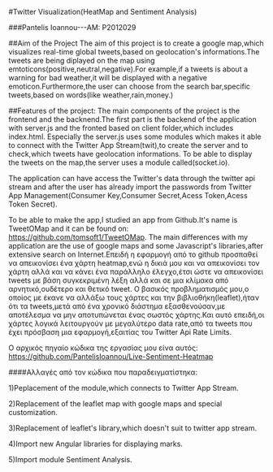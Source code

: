 #Twitter Visualization(HeatMap and Sentiment Analysis)

###Pantelis Ioannou---AM: P2012029


##Aim of the Project
The aim of this project is to create a google map,which visualizes real-time global tweets,based on geolocation's informations.The tweets are being diplayed on the map using emtoticons(positive,neutral,negative).For example,if a tweets is about a warning for bad weather,it will be displayed with a negative emoticon.Furthermore,the user can choose from the search bar,specific tweets,based on words(like weather,rain,money.)

##Features of the project:
The main components of the project is the frontend and the backnend.The first part is the backend of the application with server.js and the fronted based on client folder,which includes index.html.
Especially the server.js uses some modules which makes it able to connect with the Twitter App Stream(twit),to create the server and to check,which tweets have geolocation informations.
To be able to display the tweets on the map,the server uses a module called(socket.io).

The application can have access the Twitter's data through the twitter api stream and after the user has already import the passwords from Twitter App Management(Consumer Key,Consumer Secret,Acess Token,Acess Token Secret).

To be able to make the app,I studied an app from Github.It's name is TweetOMap and it can be found on: https://github.com/tomsoft1/TweetOMap.
The main differences with my application are the use of google maps and some Javascript's libraries,after extensive search on Internet.Επειδή η εφαρμογή από το github προσπαθεί να απεικονίσει ένα χάρτη heatmap,ενώ η δικιά μου και να απεικονίσει τον χάρτη αλλά και να κάνει ένα παράλληλο έλεγχο,έτσι ώστε να απεικονίσει tweets με βάση συγκεκριμένη λέξη αλλά και σε μια κλίμακα από αρνητικό,ουδέτερο και θετικό tweet.
Ο βασικός προβληματισμός μου,ο οποίος με έκανε να αλλάξω τους χάρτες και την βιβλιοθήκη(leaflet),ήταν ότι τα tweets,μετά από ένα χρονικό διάστημα εξασθενούσαν,με αποτέλεσμα να μην αποτυπώνεται ένας σωστός χάρτης.Και αυτό επειδή,οι χάρτες λογικά λειτουργούν με μεγαλύτερο data rate,από τα tweets που έχει πρόσβαση μια εφαρμογή,εξαιτίας του Twitter Api Rate Limits.


Ο αρχικός πηγαίο κώδικα της εργασίας μου είνα αυτός: https://github.com/PantelisIoannou/Live-Sentiment-Heatmap

####Αλλαγές από τον κώδικα που παραδειγματίστηκα:

1)Ρeplacement of the module,which connects to Twitter App Stream.

2)Replacement of the leaflet map with google maps and special customization.

3)Replacement of leaflet's library,which doesn't suit to twitter app stream.

4)Import new Angular libraries for displaying marks.

5)Import module Sentiment Analysis.









